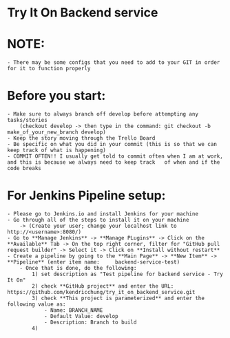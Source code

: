 # Try It On Backend service

# NOTE:
    - There may be some configs that you need to add to your GIT in order for it to function properly

# Before you start:
    - Make sure to always branch off develop before attempting any tasks/stories 
        (checkout develop -> then type in the command: git checkout -b make_of_your_new_branch develop)
    - Keep the story moving through the Trello Board
    - Be specific on what you did in your commit (this is so that we can keep track of what is happening)
    - COMMIT OFTEN!! I usually get told to commit often when I am at work, and this is because we always need to keep track   of when and if the code breaks

# For Jenkins Pipeline setup:
    - Please go to Jenkins.io and install Jenkins for your machine
    - Go through all of the steps to install it on your machine 
        -> (Create your user; change your localhost link to http://<username>:8080/)
    - Go to **Manage Jenkins** -> **Manage PLugins** -> Click on the **Available** Tab -> On the top right corner, filter for "GitHub pull request builder" -> Select it -> Click on **Install without restart**
    - Create a pipeline by going to the **Main Page** -> **New Item** -> **Pipeline** (enter item name:     backend-service-test) 
        - Once that is done, do the following:
            1) set description as "Test pipeline for backend service - Try It On"
            2) check **GitHub project** and enter the URL: https://github.com/kendricchung/try_it_on_backend_service.git
            3) check **This project is parameterized** and enter the following value as:
                - Name: BRANCH_NAME
                - Default Value: develop
                - Description: Branch to build
            4) 
